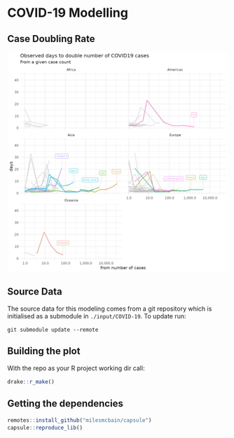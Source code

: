 # COVID-19 Modelling

## Case Doubling Rate

![](./COVID19_doubling_rates.png)

## Source Data
The source data for this modeling comes from a git repository which is
initialised as a submodule in `./input/COVID-19`. To update run:

```
git submodule update --remote
```
## Building the plot

With the repo as your R project working dir call:

```r
drake::r_make()
```

## Getting the dependencies

```r
remotes::install_github("milesmcbain/capsule")
capsule::reproduce_lib()
```
